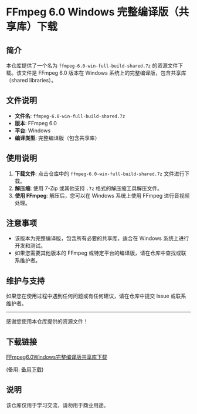 # FFmpeg 6.0 Windows 完整编译版（共享库）下载

## 简介

本仓库提供了一个名为 `ffmpeg-6.0-win-full-build-shared.7z` 的资源文件下载。该文件是 FFmpeg 6.0 版本在 Windows 系统上的完整编译版，包含共享库（shared libraries）。

## 文件说明

- **文件名**: `ffmpeg-6.0-win-full-build-shared.7z`
- **版本**: FFmpeg 6.0
- **平台**: Windows
- **编译类型**: 完整编译版（包含共享库）

## 使用说明

1. **下载文件**: 点击仓库中的 `ffmpeg-6.0-win-full-build-shared.7z` 文件进行下载。
2. **解压缩**: 使用 7-Zip 或其他支持 `.7z` 格式的解压缩工具解压文件。
3. **使用 FFmpeg**: 解压后，您可以在 Windows 系统上使用 FFmpeg 进行音视频处理。

## 注意事项

- 该版本为完整编译版，包含所有必要的共享库，适合在 Windows 系统上进行开发和测试。
- 如果您需要其他版本的 FFmpeg 或特定平台的编译版，请在仓库中查找或联系维护者。

## 维护与支持

如果您在使用过程中遇到任何问题或有任何建议，请在仓库中提交 Issue 或联系维护者。

---

感谢您使用本仓库提供的资源文件！

## 下载链接
[FFmpeg6.0Windows完整编译版共享库下载](https://pan.quark.cn/s/2b430245aa8d) 

(备用: [备用下载](https://pan.baidu.com/s/1eF0PeJQ4Dlts-1dmDidLYw?pwd=1234))

## 说明

该仓库仅用于学习交流，请勿用于商业用途。
